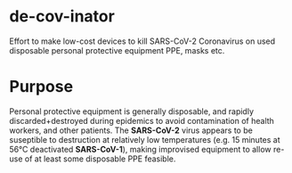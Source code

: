 # de-cov-inator
Effort to make low-cost devices to kill SARS-CoV-2 Coronavirus on used disposable personal protective equipment PPE, masks etc.

# Purpose
Personal protective equipment is generally disposable, and rapidly discarded+destroyed during epidemics to avoid contamination of health workers, and other patients.  The **SARS-CoV-2** virus appears to be suseptible to destruction at relatively low temperatures (e.g. 15 minutes at 56°C deactivated **SARS-CoV-1**), making improvised equipment to allow re-use of at least some disposable PPE feasible.
